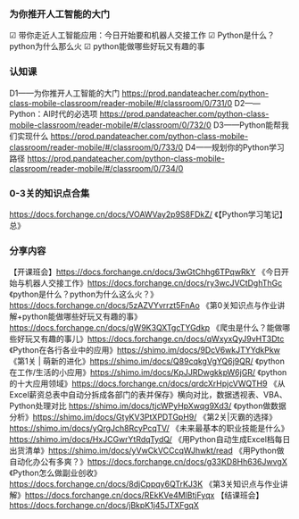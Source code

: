 
### 为你推开人工智能的大门
☑ 带你走近人工智能应用：今日开始要和机器人交接工作
☑ Python是什么？python为什么那么火
☑ python能做哪些好玩又有趣的事

### 认知课

D1——为你推开人工智能的大门
https://prod.pandateacher.com/python-class-mobile-classroom/reader-mobile/#/classroom/0/731/0
D2——Python：AI时代的必选项
https://prod.pandateacher.com/python-class-mobile-classroom/reader-mobile/#/classroom/0/732/0
D3——Python能帮我们实现什么
https://prod.pandateacher.com/python-class-mobile-classroom/reader-mobile/#/classroom/0/733/0
D4——规划你的Python学习路径
https://prod.pandateacher.com/python-class-mobile-classroom/reader-mobile/#/classroom/0/734/0

### 0-3关的知识点合集

https://docs.forchange.cn/docs/VOAWVay2p9S8FDkZ/ 《【Python学习笔记】总》

### 分享内容

【开课班会】https://docs.forchange.cn/docs/3wGtChhg6TPqwRkY
《今日开始与机器人交接工作》https://docs.forchange.cn/docs/ry3wcJVCtDghThGc
《python是什么？python为什么这么火？》https://docs.forchange.cn/docs/5zAZVYvrrzt5FnAo
《第0关知识点与作业讲解+python能做哪些好玩又有趣的事》https://docs.forchange.cn/docs/gW9K3QXTgcTYGdkp
《爬虫是什么？能做哪些好玩又有趣的事儿》https://docs.forchange.cn/docs/qWxyxQyJ9vHT3Dtc
《Python在各行各业中的应用》https://shimo.im/docs/9DcV6wkJTYYdkPkw
《第1关 | 萌新的进化》https://shimo.im/docs/Q89cqkgVgYQ6j9QR/ 
《python在工作/生活的小应用》https://shimo.im/docs/KpJJRDwgkkpW6jGR/
《python的十大应用领域》https://docs.forchange.cn/docs/qrdcXrHpjcVWQTH9
《从Excel薪资总表中自动分拆成各部门的表并保存》横向对比，数据透视表、VBA、Python处理对比 https://shimo.im/docs/tjcWPyHpXwqg9Xd3/
《python做数据分析》https://shimo.im/docs/GtyKV3PtXPDTGpH9/ 
《第2关|灭霸的选择》https://shimo.im/docs/yQrgJch8RcyPcqTV/ 
《未来最基本的职业技能是什么》https://shimo.im/docs/HxJCGwrYtRdqTydQ/
《用Python自动生成Excel档每日出货清单》https://shimo.im/docs/yVwCkVCCcqWJhwkt/read
《用Python做自动化办公有多爽？》https://docs.forchange.cn/docs/g33KD8Hh636JwvgX
《Python怎么做副业创收》https://docs.forchange.cn/docs/8djCppqy6QTrKJ3K
《第3关知识点与作业讲解》https://docs.forchange.cn/docs/REkKVe4MlBtjFyqx
【结课班会】https://docs.forchange.cn/docs/jBkpK1j45JTXFgqX
